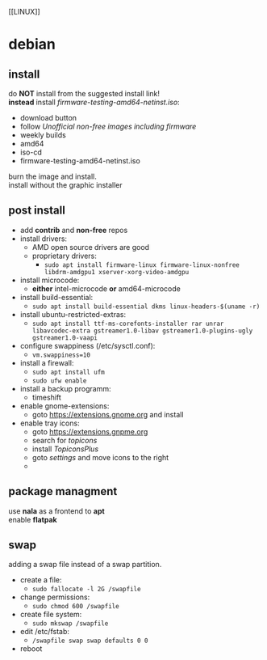 [[LINUX]]
# debian  

## install  
do **NOT** install from the suggested install link!  
**instead** install *firmware-testing-amd64-netinst.iso*:  
- download button
- follow *Unofficial non-free images including firmware*  
- weekly builds
- amd64
- iso-cd
- firmware-testing-amd64-netinst.iso

burn the image and install.  
install without the graphic installer  


## post install  
- add **contrib** and **non-free** repos
- install drivers:
    - AMD open source drivers are good
    - proprietary drivers:
        - ```sudo apt install firmware-linux firmware-linux-nonfree libdrm-amdgpu1 xserver-xorg-video-amdgpu```  
- install microcode:
    - **either** intel-microcode **or** amd64-microcode
- install build-essential:
    - `sudo apt install build-essential dkms linux-headers-$(uname -r)`
- install ubuntu-restricted-extras:
    - `sudo apt install ttf-ms-corefonts-installer rar unrar libavcodec-extra gstreamer1.0-libav gstreamer1.0-plugins-ugly gstreamer1.0-vaapi`
- configure swappiness (/etc/sysctl.conf):
    - `vm.swappiness=10`
- install a firewall:
    - `sudo apt install ufm`
    - `sudo ufw enable`
- install a backup programm:
    - timeshift
- enable gnome-extensions:
    - goto https://extensions.gnome.org and install
- enable tray icons:
    - goto https://extensions.gnpme.org
    - search for *topicons*
    - install *TopiconsPlus*
    - goto *settings* and move icons to the right
    - 

## package managment  
use **nala** as a frontend to **apt**  
enable **flatpak**  

## swap  
adding a swap file instead of a swap partition.  

- create a file:
    - `sudo fallocate -l 2G /swapfile`
- change permissions:
    - `sudo chmod 600 /swapfile`
- create file system:
    - `sudo mkswap /swapfile`
- edit /etc/fstab:
    - `/swapfile swap swap defaults 0 0`
- reboot


